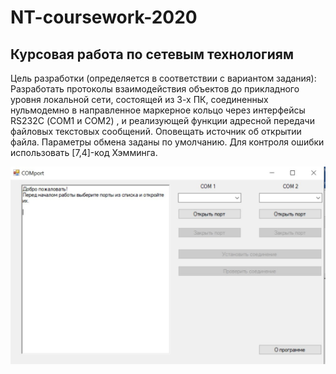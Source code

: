# NT-coursework-2020
## Курсовая работа по сетевым технологиям

Цель разработки (определяется в соответствии с вариантом задания): Разработать протоколы взаимодействия объектов до прикладного уровня локальной сети, 
состоящей из 3-х ПК, соединенных нульмодемно в направленное маркерное кольцо через интерфейсы RS232C (СОМ1 и СОМ2) , и реализующей функции адресной передачи  
файловых текстовых сообщений. Оповещать источник об открытии файла. Параметры обмена заданы по умолчанию. Для контроля ошибки использовать [7,4]-код Хэмминга.

![zsh screenshot](https://github.com/SyomkinNikita/NT-coursework-2020/blob/master/%D0%98%D0%BD%D1%82%D0%B5%D1%80%D1%84%D0%B5%D0%B9%D1%81/1.jpg)
